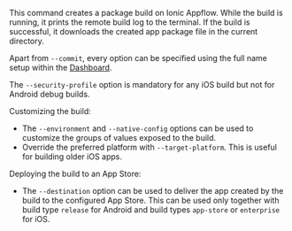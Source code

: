 This command creates a package build on Ionic Appflow. While the build is running, it prints the remote build log to the terminal. If the build is successful, it downloads the created app package file in the current directory.

Apart from `--commit`, every option can be specified using the full name setup within the [Dashboard](https://dashboard.ionicframework.com).

The `--security-profile` option is mandatory for any iOS build but not for Android debug builds.

Customizing the build:
- The `--environment` and `--native-config` options can be used to customize the groups of values exposed to the build.
- Override the preferred platform with `--target-platform`. This is useful for building older iOS apps.

Deploying the build to an App Store:
- The `--destination` option can be used to deliver the app created by the build to the configured App Store. This can be used only together with build type `release` for Android and build types `app-store` or `enterprise` for iOS.